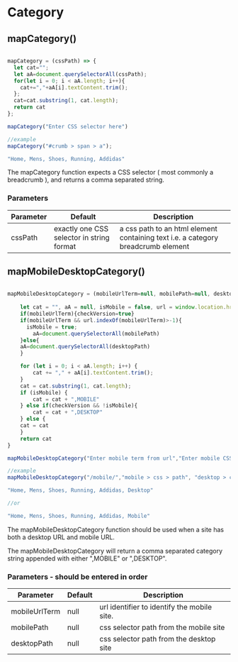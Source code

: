# Category

## mapCategory()


```javascript

mapCategory = (cssPath) => {
  let cat=""; 
  let aA=document.querySelectorAll(cssPath); 
  for(let i = 0; i < aA.length; i++){ 
    cat+=","+aA[i].textContent.trim(); 
  };
  cat=cat.substring(1, cat.length); 
  return cat
};

mapCategory("Enter CSS selector here")

//example
mapCategory("#crumb > span > a");

"Home, Mens, Shoes, Running, Addidas"

```

The mapCategory function expects a CSS selector ( most commonly a breadcrumb ),
and returns a comma separated string.


### Parameters

Parameter | Default | Description
--------- | ------- | -----------
cssPath | exactly one CSS selector in string format | a css path to an html element containing text i.e. a category breadcrumb element


## mapMobileDesktopCategory()

```javascript

mapMobileDesktopCategory = (mobileUrlTerm=null, mobilePath=null, desktopPath=null) => {
     
    let cat = "", aA = null, isMobile = false, url = window.location.href, checkVersion=false;
    if(mobileUrlTerm){checkVersion=true}
    if(mobileUrlTerm && url.indexOf(mobileUrlTerm)>-1){
      isMobile = true;
        aA=document.querySelectorAll(mobilePath)
    }else{
    aA=document.querySelectorAll(desktopPath)
    }

    for (let i = 0; i < aA.length; i++) {
        cat += "," + aA[i].textContent.trim();
    }
    cat = cat.substring(1, cat.length);
    if (isMobile) {
        cat = cat + ",MOBILE"
    } else if(checkVersion && !isMobile){
        cat = cat + ",DESKTOP"
    } else {
    cat = cat
    }
    return cat
}

mapMobileDesktopCategory("Enter mobile term from url","Enter mobile CSS selector","Enter desktop CSS selector")

//example
mapMobileDesktopCategory("/mobile/","mobile > css > path", "desktop > css > path");

"Home, Mens, Shoes, Running, Addidas, Desktop"

//or

"Home, Mens, Shoes, Running, Addidas, Mobile"

```

The mapMobileDesktopCategory function should be used when a site has both a desktop URL and mobile URL.

The mapMobileDesktopCategory will return a comma separated category string appended with either ",MOBILE" or ",DESKTOP".

### Parameters - should be entered in order 

Parameter | Default | Description
--------- | ------- | -----------
mobileUrlTerm | null | url identifier to identify the mobile site.
mobilePath | null | css selector path from the mobile site
desktopPath | null | css selector path from the desktop site

